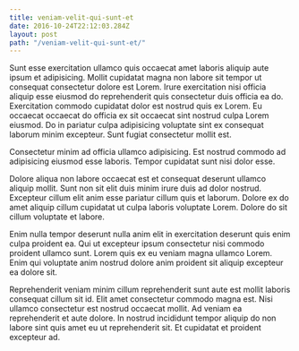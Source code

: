 ```yaml
---
title: veniam-velit-qui-sunt-et
date: 2016-10-24T22:12:03.284Z
layout: post
path: "/veniam-velit-qui-sunt-et/"
---
```


Sunt esse exercitation ullamco quis occaecat amet laboris aliquip aute ipsum et adipisicing. Mollit cupidatat magna non labore sit tempor ut consequat consectetur dolore est Lorem. Irure exercitation nisi officia aliquip esse eiusmod do reprehenderit quis consectetur duis officia ea do. Exercitation commodo cupidatat dolor est nostrud quis ex Lorem. Eu occaecat occaecat do officia ex sit occaecat sint nostrud culpa Lorem eiusmod. Do in pariatur culpa adipisicing voluptate sint ex consequat laborum minim excepteur. Sunt fugiat consectetur mollit est.

Consectetur minim ad officia ullamco adipisicing. Est nostrud commodo ad adipisicing eiusmod esse laboris. Tempor cupidatat sunt nisi dolor esse.

Dolore aliqua non labore occaecat est et consequat deserunt ullamco aliquip mollit. Sunt non sit elit duis minim irure duis ad dolor nostrud. Excepteur cillum elit anim esse pariatur cillum quis et laborum. Dolore ex do amet aliquip cillum cupidatat ut culpa laboris voluptate Lorem. Dolore do sit cillum voluptate et labore.

Enim nulla tempor deserunt nulla anim elit in exercitation deserunt quis enim culpa proident ea. Qui ut excepteur ipsum consectetur nisi commodo proident ullamco sunt. Lorem quis ex eu veniam magna ullamco Lorem. Enim qui voluptate anim nostrud dolore anim proident sit aliquip excepteur ea dolore sit.

Reprehenderit veniam minim cillum reprehenderit sunt aute est mollit laboris consequat cillum sit id. Elit amet consectetur commodo magna est. Nisi ullamco consectetur est nostrud occaecat mollit. Ad veniam ea reprehenderit et aute dolore. In nostrud incididunt tempor aliquip do non labore sint quis amet eu ut reprehenderit sit. Et cupidatat et proident excepteur ad.